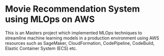 # Movie Recommendation System using MLOps on AWS 

This is an Masters project which implemented MLOps techniques to streamline machine learning models in a production environment using AWS resources such as SageMaker, CloudFormation, CodePipeline, CodeBuild, Elastic Container System (ECS) etc.
